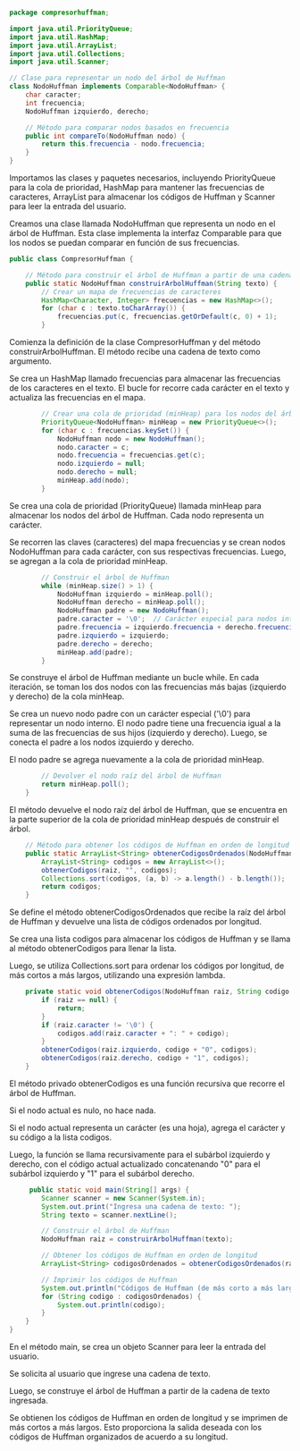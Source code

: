 
```java

package compresorhuffman;

import java.util.PriorityQueue;
import java.util.HashMap;
import java.util.ArrayList;
import java.util.Collections;
import java.util.Scanner;

// Clase para representar un nodo del árbol de Huffman
class NodoHuffman implements Comparable<NodoHuffman> {
    char caracter;
    int frecuencia;
    NodoHuffman izquierdo, derecho;

    // Método para comparar nodos basados en frecuencia
    public int compareTo(NodoHuffman nodo) {
        return this.frecuencia - nodo.frecuencia;
    }
}
```
Importamos las clases y paquetes necesarios, incluyendo PriorityQueue para la cola de prioridad, HashMap para mantener las frecuencias de caracteres, ArrayList para almacenar los códigos de Huffman y Scanner para leer la entrada del usuario.

Creamos una clase llamada NodoHuffman que representa un nodo en el árbol de Huffman. Esta clase implementa la interfaz Comparable para que los nodos se puedan comparar en función de sus frecuencias.

```java
public class CompresorHuffman {

    // Método para construir el árbol de Huffman a partir de una cadena de texto
    public static NodoHuffman construirArbolHuffman(String texto) {
        // Crear un mapa de frecuencias de caracteres
        HashMap<Character, Integer> frecuencias = new HashMap<>();
        for (char c : texto.toCharArray()) {
            frecuencias.put(c, frecuencias.getOrDefault(c, 0) + 1);
        }
```
Comienza la definición de la clase CompresorHuffman y del método construirArbolHuffman. El método recibe una cadena de texto como argumento.

Se crea un HashMap llamado frecuencias para almacenar las frecuencias de los caracteres en el texto. El bucle for recorre cada carácter en el texto y actualiza las frecuencias en el mapa.

```java
        // Crear una cola de prioridad (minHeap) para los nodos del árbol
        PriorityQueue<NodoHuffman> minHeap = new PriorityQueue<>();
        for (char c : frecuencias.keySet()) {
            NodoHuffman nodo = new NodoHuffman();
            nodo.caracter = c;
            nodo.frecuencia = frecuencias.get(c);
            nodo.izquierdo = null;
            nodo.derecho = null;
            minHeap.add(nodo);
        }
```
Se crea una cola de prioridad (PriorityQueue) llamada minHeap para almacenar los nodos del árbol de Huffman. Cada nodo representa un carácter.

Se recorren las claves (caracteres) del mapa frecuencias y se crean nodos NodoHuffman para cada carácter, con sus respectivas frecuencias. Luego, se agregan a la cola de prioridad minHeap.

```java
        // Construir el árbol de Huffman
        while (minHeap.size() > 1) {
            NodoHuffman izquierdo = minHeap.poll();
            NodoHuffman derecho = minHeap.poll();
            NodoHuffman padre = new NodoHuffman();
            padre.caracter = '\0';  // Carácter especial para nodos internos
            padre.frecuencia = izquierdo.frecuencia + derecho.frecuencia;
            padre.izquierdo = izquierdo;
            padre.derecho = derecho;
            minHeap.add(padre);
        }
```
Se construye el árbol de Huffman mediante un bucle while. En cada iteración, se toman los dos nodos con las frecuencias más bajas (izquierdo y derecho) de la cola minHeap.

Se crea un nuevo nodo padre con un carácter especial ('\0') para representar un nodo interno. El nodo padre tiene una frecuencia igual a la suma de las frecuencias de sus hijos (izquierdo y derecho). Luego, se conecta el padre a los nodos izquierdo y derecho.

El nodo padre se agrega nuevamente a la cola de prioridad minHeap.

```java
        // Devolver el nodo raíz del árbol de Huffman
        return minHeap.poll();
    }
```
El método devuelve el nodo raíz del árbol de Huffman, que se encuentra en la parte superior de la cola de prioridad minHeap después de construir el árbol.
```java
    // Método para obtener los códigos de Huffman en orden de longitud
    public static ArrayList<String> obtenerCodigosOrdenados(NodoHuffman raiz) {
        ArrayList<String> codigos = new ArrayList<>();
        obtenerCodigos(raiz, "", codigos);
        Collections.sort(codigos, (a, b) -> a.length() - b.length());
        return codigos;
    }
```
Se define el método obtenerCodigosOrdenados que recibe la raíz del árbol de Huffman y devuelve una lista de códigos ordenados por longitud.

Se crea una lista codigos para almacenar los códigos de Huffman y se llama al método obtenerCodigos para llenar la lista.

Luego, se utiliza Collections.sort para ordenar los códigos por longitud, de más cortos a más largos, utilizando una expresión lambda.

```java
    private static void obtenerCodigos(NodoHuffman raiz, String codigo, ArrayList<String> codigos) {
        if (raiz == null) {
            return;
        }
        if (raiz.caracter != '\0') {
            codigos.add(raiz.caracter + ": " + codigo);
        }
        obtenerCodigos(raiz.izquierdo, codigo + "0", codigos);
        obtenerCodigos(raiz.derecho, codigo + "1", codigos);
    }
```
El método privado obtenerCodigos es una función recursiva que recorre el árbol de Huffman.

Si el nodo actual es nulo, no hace nada.

Si el nodo actual representa un carácter (es una hoja), agrega el carácter y su código a la lista codigos.

Luego, la función se llama recursivamente para el subárbol izquierdo y derecho, con el código actual actualizado concatenando "0" para el subárbol izquierdo y "1" para el subárbol derecho.

```java 
     public static void main(String[] args) {
        Scanner scanner = new Scanner(System.in);
        System.out.print("Ingresa una cadena de texto: ");
        String texto = scanner.nextLine();

        // Construir el árbol de Huffman
        NodoHuffman raiz = construirArbolHuffman(texto);

        // Obtener los códigos de Huffman en orden de longitud
        ArrayList<String> codigosOrdenados = obtenerCodigosOrdenados(raiz);

        // Imprimir los códigos de Huffman
        System.out.println("Códigos de Huffman (de más corto a más largo):");
        for (String codigo : codigosOrdenados) {
            System.out.println(codigo);
        }
    }
}
```
En el método main, se crea un objeto Scanner para leer la entrada del usuario.

Se solicita al usuario que ingrese una cadena de texto.

Luego, se construye el árbol de Huffman a partir de la cadena de texto ingresada.

Se obtienen los códigos de Huffman en orden de longitud y se imprimen de más cortos a más largos. Esto proporciona la salida deseada con los códigos de Huffman organizados de acuerdo a su longitud.




